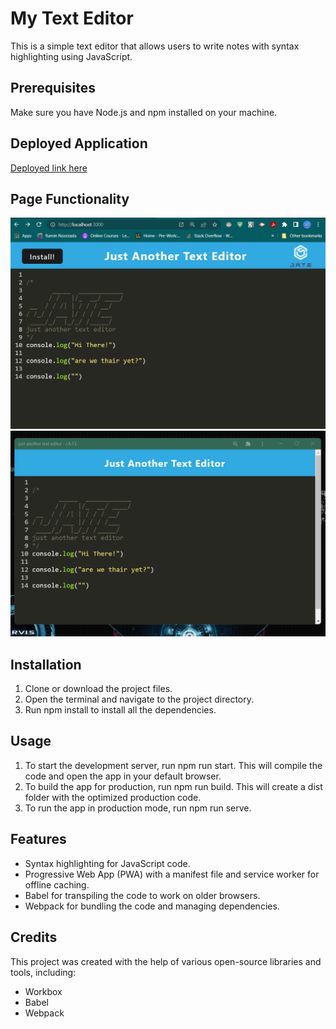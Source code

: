 # My Text Editor

This is a simple text editor that allows users to write notes with syntax highlighting using JavaScript.

## Prerequisites
Make sure you have Node.js and npm installed on your machine.

## Deployed Application
[Deployed link here]()

## Page Functionality
![Alt text](./client/src/images/image(1).png)
![Alt text](./client/src/images/image(2).png)

## Installation
1. Clone or download the project files.
2. Open the terminal and navigate to the project directory.
3. Run npm install to install all the dependencies.

## Usage
1. To start the development server, run npm run start. This will compile the code and open the app in your default browser.
2. To build the app for production, run npm run build. This will create a dist folder with the optimized production code.
3. To run the app in production mode, run npm run serve.

## Features
* Syntax highlighting for JavaScript code.
* Progressive Web App (PWA) with a manifest file and service worker for offline caching.
* Babel for transpiling the code to work on older browsers.
* Webpack for bundling the code and managing dependencies.

## Credits
This project was created with the help of various open-source libraries and tools, including:

* Workbox
* Babel
* Webpack


